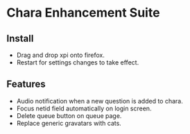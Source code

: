 Chara Enhancement Suite
=======================

Install
-------
- Drag and drop xpi onto firefox.
- Restart for settings changes to take effect.

Features
--------
- Audio notification when a new question is added to chara.
- Focus netid field automatically on login screen.
- Delete queue button on queue page.
- Replace generic gravatars with cats.



